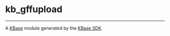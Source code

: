
# kb_gffupload
---

A [KBase](https://kbase.us) module generated by the [KBase SDK](https://github.com/kbase/kb_sdk).


